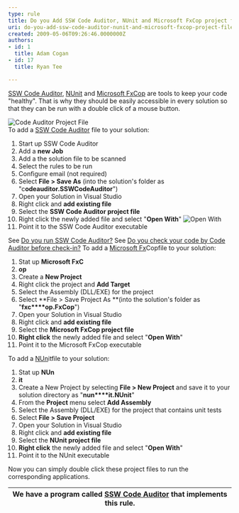 ```yaml
---
type: rule
title: Do you Add SSW Code Auditor, NUnit and Microsoft FxCop project files to your Solution
uri: do-you-add-ssw-code-auditor-nunit-and-microsoft-fxcop-project-files-to-your-solution
created: 2009-05-06T09:26:46.0000000Z
authors:
- id: 1
  title: Adam Cogan
- id: 17
  title: Ryan Tee

---
```


[SSW Code Auditor](http&#58;//www.ssw.com.au/ssw/CodeAuditor/Default.aspx), [NUnit](http&#58;//www.ssw.com.au/ssw/Standards/DeveloperGeneral/netTools.aspx#NUnit) and [Microsoft FxCop](http&#58;//www.ssw.com.au/ssw/Standards/DeveloperGeneral/netTools.aspx#FxCop) are tools to keep your code "healthy". That is why they should be easily accessible in every solution so that they can be run with a double click of a mouse button. 

 ![Code Auditor Project File](/SoftwareDevelopment/RulesToBetterDotNETProjects/PublishingImages/CodeAuditorProjectFile.gif)  
To add a [SSW Code Auditor](http&#58;//www.ssw.com.au/ssw/CodeAuditor/Default.aspx) file to your solution:

1. Start up SSW Code Auditor
2. Add a **new Job**
3. Add a the solution file to be scanned
4. Select the rules to be run
5. Configure email (not required)
6. Select **File &gt; Save As** (into the solution's folder as "c**odeauditor.SSWCodeAuditor**")
7. Open your Solution in Visual Studio
8. Right click and **add existing file**
9. Select the **SSW Code Auditor project file**
10. Right click the newly added file and select "**Open With**"
 ![Open With](/SoftwareDevelopment/RulesToBetterDotNETProjects/PublishingImages/OpenWith.gif)
11. Point it to the SSW Code Auditor executable


See [Do you run SSW Code Auditor?](/SoftwareDevelopment/RulesToBetterDotNETProjects/Pages/AddCAFxCopToSolution.aspx) 
See [Do you check your code by Code Auditor before check-in?](/SoftwareDevelopment/RulesToBetterDotNETProjects/Pages/AddCAFxCopToSolution.aspx) 
To add a [Microsoft Fx](http&#58;//www.ssw.com.au/ssw/Standards/DeveloperGeneral/netTools.aspx#FxCop)Copfile to your solution:​
1. Stat up **Microsoft FxC**
2. **op**
3. Create a **New Project**
4. Right click the project and **Add Target**
5. Select the Assembly (DLL/EXE) for the project
6. Select **File &gt; Save Project As **(into the solution's folder as "**fxc****op.FxCop**")
7. Open your Solution in Visual Studio
8. Right click and **add existing file**
9. Select the **Microsoft FxCop project file**
10. **Right click** the newly added file and select "**Open With**"
11. Point it to the Microsoft FxCop executable


To add a [NUn](http&#58;//www.ssw.com.au/ssw/Standards/DeveloperGeneral/netTools.aspx#NUnit)itfile to your solution:
1. Stat up **NUn**
2. **it**
3. Create a New Project by selecting **File &gt; New Project** and save it to your solution directory as "**nun****it.NUnit**"
4. From the **Project** menu select **Add Assembly**
5. Select the Assembly (DLL/EXE) for the project that contains unit tests
6. Select **File &gt; Save Project**
7. Open your Solution in Visual Studio
8. Right click and **add existing file**
9. Select the **NUnit project file**
10. **Right click** the newly added file and select "**Open With**"
11. Point it to the NUnit executable


Now you can simply double click these project files to run the corresponding applications.


| We have a program called [SSW Code Auditor](http&#58;//www.ssw.com.au/ssw/CodeAuditor/Default.aspx) that implements this rule. |
| --- |


